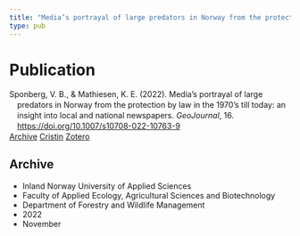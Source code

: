 ```yaml
---
title: "Media’s portrayal of large predators in Norway from the protection by law in the 1970’s till today: an insight into local and national newspapers"
type: pub
---
```

<h1>Publication</h1>
<article id="csl-bib-container-Z6S5MGX7" class="csl-bib-container">
  <div class="csl-bib-body" style="line-height: 1.35; padding-left: 1em; text-indent:-1em;">
  <div class="csl-entry">Sponberg, V. B., &amp; Mathiesen, K. E. (2022). Media&#x2019;s portrayal of large predators in Norway from the protection by law in the 1970&#x2019;s till today: an insight into local and national newspapers. <i>GeoJournal</i>, 16. <a href="https://doi.org/10.1007/s10708-022-10763-9">https://doi.org/10.1007/s10708-022-10763-9</a></div>
</div>
  <div class="csl-bib-buttons">
    <a href="#taxonomy-article-Z6S5MGX7" class="csl-bib-button">Archive</a>
    <a href="https://app.cristin.no/results/show.jsf?id=2075045" alt="Cristin URL" class="csl-bib-button">Cristin</a>
    <a href="http://zotero.org/groups/5022929/items/Z6S5MGX7" alt="Zotero URL" class="csl-bib-button">Zotero</a>
  </div>
  <div id="csl-bib-meta-container-Z6S5MGX7"></div>
</article>
<div id="csl-bib-meta-Z6S5MGX7" class="csl-bib-meta">
  <article id="taxonomy-article-Z6S5MGX7" class="taxonomy-article">
    <h1>Archive</h1>
    <ul>
      <li>Inland Norway University of Applied Sciences</li>
      <li>Faculty of Applied Ecology, Agricultural Sciences and Biotechnology</li>
      <li>Department of Forestry and Wildlife Management</li>
      <li>2022</li>
      <li>November</li>
    </ul>
  </article>
</div>
